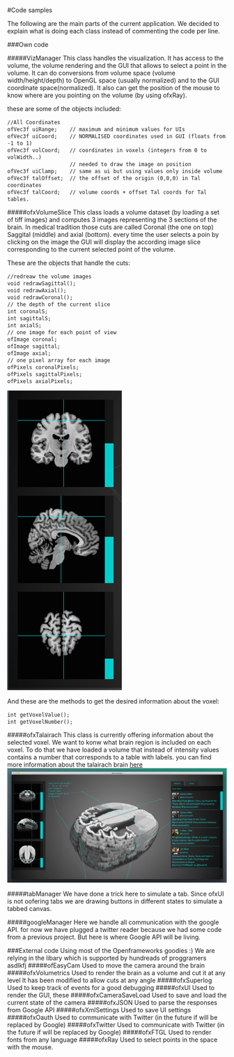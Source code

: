 #Code samples

The following are the main parts of the current application.
We decided to explain what is doing each class instead of commenting the code per line.

###Own code

#####VizManager
This class handles the visualization. It has access to the volume, the volume rendering and the GUI that allows to select a point in the volume. It can do conversions from volume space (volume width/height/depth) to OpenGL space (usually normalized) and to the GUI coordinate space(normalized). 
It also can get the position of the mouse to know where are you pointing on the volume (by using ofxRay).

these are some of the objects included:
	
	//All Coordinates
	ofVec3f	uiRange;	// maximum and minimum values for UIs
	ofVec3f uiCoord;	// NORMALISED coordinates used in GUI (floats from -1 to 1)
	ofVec3f volCoord;	// coordinates in voxels (integers from 0 to volWidth..)
						// needed to draw the image on position
	ofVec3f uiClamp;	// same as ui but using values only inside volume
	ofVec3f talOffset;	// the offset of the origin (0,0,0) in Tal coordinates
	ofVec3f talCoord;	// volume coords + offset Tal coords for Tal tables.


#####ofxVolumeSlice
This class loads a volume dataset (by loading a set of tiff images) and computes 3 images representing the 3 sections of the brain. In medical tradition those cuts are called Coronal (the one on top) Saggital (middle) and axial (bottom). every time the user selects a poin by clicking on the image the GUI will display the according image slice corresponding to the current selected point of the volume.

These are the objects that handle the cuts:

	//redreaw the volume images
	void redrawSagittal();
	void redrawAxial();
	void redrawCoronal();
	// the depth of the current slice
	int coronalS;
	int sagittalS;
	int axialS;
	// one image for each point of view
	ofImage coronal;
	ofImage sagittal;
	ofImage axial;
	// one pixel array for each image
	ofPixels coronalPixels;
	ofPixels sagittalPixels;
	ofPixels axialPixels;
![VolumeSlice_GUI](../project_images/VolumeSlice_GUI.png?raw=true "VolumeSlice_GUI")

And these are the methods to get the desired information about the voxel:

	int getVoxelValue();
	int getVoxelNumber();

#####ofxTalairach
This class is currently offering information about the selected voxel. We want to konw what brain region is included on each voxel. To do that we have loaded a volume that instead of intensity values contains a number that corresponds to a table with labels.
you can find more information about the talairach brain [here](http://www.talairach.org)
![talairach_brain](../project_images/talairach_brain.png?raw=true "talairach_brain")

#####tabManager
We have done a trick here to simulate a tab. Since ofxUI is not oofering tabs we are drawing buttons in different states to simulate a tabbed canvas.

#####googleManager
Here we handle all communication with the google API. for now we have plugged a twitter reader because we had some code from a previous project. But here is where Google API will be living.

###External code
Using most of the Openframeworks goodies :) 
We are relying in the libary which is supported by hundreads of proggramers asdlkfj 
#####ofEasyCam
Used to move the camera around the brain
#####ofxVolumetrics
Used to render the brain as a volume and cut it at any level
It has been modified to allow cuts at any angle
#####ofxSuperlog
Used to keep track of events for a good debugging
#####ofxUI
Used to render the GUI, these
#####ofxCameraSaveLoad
Used to save and load the current state of the camera
#####ofxJSON
Used to parse the responses from Google API
#####ofxXmlSettings
Used to save UI settings
#####ofxOauth
Used to communicate with Twitter (in the future if will be replaced by Google)
#####ofxTwitter
Used to communicate with Twitter (in the future if will be replaced by Google)
#####ofxFTGL
Used to render fonts from any language
#####ofxRay
Used to select points in the space with the mouse.
























